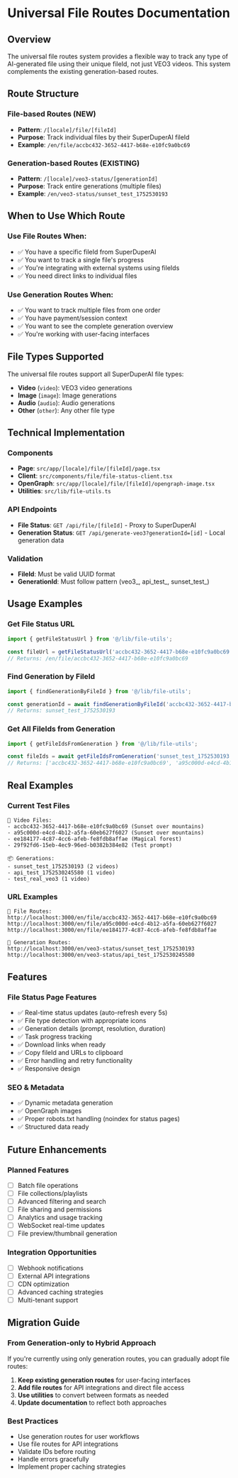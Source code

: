 # Universal File Routes Documentation

## Overview

The universal file routes system provides a flexible way to track any type of AI-generated file using their unique fileId, not just VEO3 videos. This system complements the existing generation-based routes.

## Route Structure

### File-based Routes (NEW)
- **Pattern**: `/[locale]/file/[fileId]`
- **Purpose**: Track individual files by their SuperDuperAI fileId
- **Example**: `/en/file/accbc432-3652-4417-b68e-e10fc9a0bc69`

### Generation-based Routes (EXISTING)
- **Pattern**: `/[locale]/veo3-status/[generationId]`
- **Purpose**: Track entire generations (multiple files)
- **Example**: `/en/veo3-status/sunset_test_1752530193`

## When to Use Which Route

### Use File Routes When:
- ✅ You have a specific fileId from SuperDuperAI
- ✅ You want to track a single file's progress
- ✅ You're integrating with external systems using fileIds
- ✅ You need direct links to individual files

### Use Generation Routes When:
- ✅ You want to track multiple files from one order
- ✅ You have payment/session context
- ✅ You want to see the complete generation overview
- ✅ You're working with user-facing interfaces

## File Types Supported

The universal file routes support all SuperDuperAI file types:

- **Video** (`video`): VEO3 video generations
- **Image** (`image`): Image generations
- **Audio** (`audio`): Audio generations
- **Other** (`other`): Any other file type

## Technical Implementation

### Components
- **Page**: `src/app/[locale]/file/[fileId]/page.tsx`
- **Client**: `src/components/file/file-status-client.tsx`
- **OpenGraph**: `src/app/[locale]/file/[fileId]/opengraph-image.tsx`
- **Utilities**: `src/lib/file-utils.ts`

### API Endpoints
- **File Status**: `GET /api/file/[fileId]` - Proxy to SuperDuperAI
- **Generation Status**: `GET /api/generate-veo3?generationId=[id]` - Local generation data

### Validation
- **FileId**: Must be valid UUID format
- **GenerationId**: Must follow pattern (veo3_, api_test_, sunset_test_)

## Usage Examples

### Get File Status URL
```typescript
import { getFileStatusUrl } from '@/lib/file-utils';

const fileUrl = getFileStatusUrl('accbc432-3652-4417-b68e-e10fc9a0bc69', 'en');
// Returns: /en/file/accbc432-3652-4417-b68e-e10fc9a0bc69
```

### Find Generation by FileId
```typescript
import { findGenerationByFileId } from '@/lib/file-utils';

const generationId = await findGenerationByFileId('accbc432-3652-4417-b68e-e10fc9a0bc69');
// Returns: sunset_test_1752530193
```

### Get All FileIds from Generation
```typescript
import { getFileIdsFromGeneration } from '@/lib/file-utils';

const fileIds = await getFileIdsFromGeneration('sunset_test_1752530193');
// Returns: ['accbc432-3652-4417-b68e-e10fc9a0bc69', 'a95c000d-e4cd-4b12-a5fa-60eb627f6027']
```

## Real Examples

### Current Test Files
```
📁 Video Files:
- accbc432-3652-4417-b68e-e10fc9a0bc69 (Sunset over mountains)
- a95c000d-e4cd-4b12-a5fa-60eb627f6027 (Sunset over mountains)
- ee184177-4c87-4cc6-afeb-fe8fdb8affae (Magical forest)
- 29f92fd6-15eb-4ec9-96ed-b0382b384e82 (Test prompt)

📦 Generations:
- sunset_test_1752530193 (2 videos)
- api_test_1752530245580 (1 video)
- test_real_veo3 (1 video)
```

### URL Examples
```
🔗 File Routes:
http://localhost:3000/en/file/accbc432-3652-4417-b68e-e10fc9a0bc69
http://localhost:3000/en/file/a95c000d-e4cd-4b12-a5fa-60eb627f6027
http://localhost:3000/en/file/ee184177-4c87-4cc6-afeb-fe8fdb8affae

🔗 Generation Routes:
http://localhost:3000/en/veo3-status/sunset_test_1752530193
http://localhost:3000/en/veo3-status/api_test_1752530245580
```

## Features

### File Status Page Features
- ✅ Real-time status updates (auto-refresh every 5s)
- ✅ File type detection with appropriate icons
- ✅ Generation details (prompt, resolution, duration)
- ✅ Task progress tracking
- ✅ Download links when ready
- ✅ Copy fileId and URLs to clipboard
- ✅ Error handling and retry functionality
- ✅ Responsive design

### SEO & Metadata
- ✅ Dynamic metadata generation
- ✅ OpenGraph images
- ✅ Proper robots.txt handling (noindex for status pages)
- ✅ Structured data ready

## Future Enhancements

### Planned Features
- [ ] Batch file operations
- [ ] File collections/playlists
- [ ] Advanced filtering and search
- [ ] File sharing and permissions
- [ ] Analytics and usage tracking
- [ ] WebSocket real-time updates
- [ ] File preview/thumbnail generation

### Integration Opportunities
- [ ] Webhook notifications
- [ ] External API integrations
- [ ] CDN optimization
- [ ] Advanced caching strategies
- [ ] Multi-tenant support

## Migration Guide

### From Generation-only to Hybrid Approach

If you're currently using only generation routes, you can gradually adopt file routes:

1. **Keep existing generation routes** for user-facing interfaces
2. **Add file routes** for API integrations and direct file access
3. **Use utilities** to convert between formats as needed
4. **Update documentation** to reflect both approaches

### Best Practices
- Use generation routes for user workflows
- Use file routes for API integrations
- Validate IDs before routing
- Handle errors gracefully
- Implement proper caching strategies 